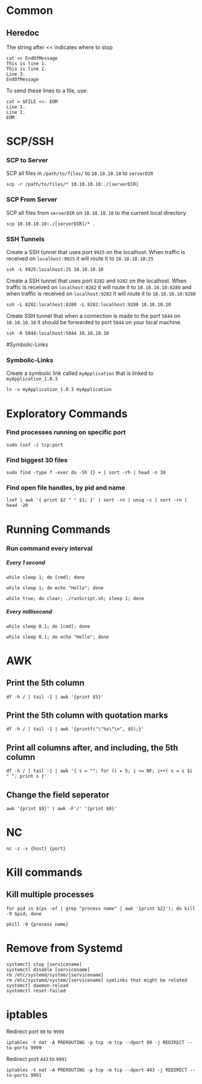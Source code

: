 # Common

## Heredoc

The string after << indicates where to stop
```
cat << EndOfMessage
This is line 1.
This is line 2.
Line 3.
EndOfMessage
```

To send these lines to a file, use:
```
cat > $FILE <<- EOM
Line 1.
Line 2.
EOM
```


# SCP/SSH

### SCP to Server
SCP all files in `/path/to/files/` to `10.10.10.10` to `serverDIR`

`scp -r /path/to/files/* 10.10.10.10:./[serverDIR]`

### SCP From Server
SCP all files from `serverDIR` on `10.10.10.10` to the current local directory

`scp 10.10.10.10:./[serverDIR]/* .`

### SSH Tunnels
Create a SSH tunnel that uses port `9925` on the localhost. When traffic is received on `localhost:9925` it will route it to `10.10.10.10:25`

`ssh -L 9925:localhost:25 10.10.10.10`

Create a SSH tunnel that uses port `8282` and `9282` on the localhost. When traffic is received on `localhost:8282` it will route it to `10.10.10.10:8280` and when traffic is received on `localhost:9282` it will route it to `10.10.10.10:9280`

`ssh -L 8282:localhost:8280 -L 9282:localhost:9280 10.10.10.10`

Create SSH tunnel that when a connection is made to the port `5044` on `10.10.10.10` it should be forwarded to port `5044` on your local machine.

`ssh -R 5044:localhost:5044 10.10.10.10`

#Symbolic-Links

### Symbolic-Links
Create a symbolic link called `myApplication` that is linked to `myApplication_1.0.3`

`ln -s myApplication_1.0.3 myApplication`

# Exploratory Commands

### Find processes running on specific port

`sudo lsof -i tcp:port`

### Find biggest 30 files

`sudo find -type f -exec du -Sh {} + | sort -rh | head -n 30`

### Find open file handles, by pid and name

`lsof | awk '{ print $2 " " $1; }' | sort -rn | uniq -c | sort -rn | head -20`

# Running Commands

### Run command every interval

##### Every 1 second

`while sleep 1; do [cmd]; done` 

`while sleep 1; do echo "Hello"; done`

`while true; do clear; ./runScript.sh; sleep 1; done`

##### Every millisecond

`while sleep 0.1; do [cmd]; done` 

`while sleep 0.1; do echo "Hello"; done`


# AWK

## Print the 5th column
`df -h / | tail -1 | awk '{print $5}'`

## Print the 5th column with quotation marks

`df -h / | tail -1 | awk '{printf("\"%s\"\n", $5);}'`

## Print all columns after, and including, the 5th column

`df -h / | tail -1 | awk '{ s = ""; for (i = 5; i <= NF; i++) s = s $i " "; print s }'`

## Change the field seperator

`awk '{print $9}' | awk -F'/' '{print $8}'`

# NC

`nc -z -v {host} {port}`

# Kill commands

## Kill multiple processes

`for pid in $(ps -ef | grep "process name" | awk '{print $2}'); do kill -9 $pid; done`

`pkill -9 {process name}`

# Remove from Systemd

```
systemctl stop [servicename]
systemctl disable [servicename]
rm /etc/systemd/system/[servicename]
rm /etc/systemd/system/[servicename] symlinks that might be related
systemctl daemon-reload
systemctl reset-failed
```

# iptables

Redirect port `80` to `9999`
```
iptables -t nat -A PREROUTING -p tcp -m tcp --dport 80 -j REDIRECT --to-ports 9999
```

Redirect port `443` to `9991`
```
iptables -t nat -A PREROUTING -p tcp -m tcp --dport 443 -j REDIRECT --to-ports 9991
```
